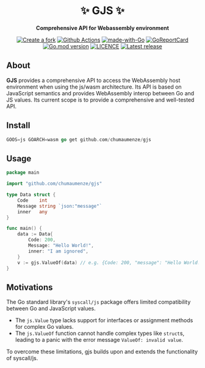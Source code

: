 <div align="center">
<h1>✨ GJS ✨</h1>
<p><strong>Comprehensive API for Webassembly environment</strong></p>

<p>
    <a href="https://github.com/chumaumenze/gjs/fork"><img src="https://img.shields.io/badge/PRs-welcome-brightgreen.svg?style=flat" alt="Create a fork"></a>
    <a href="https://github.com/chumaumenze/gjs/actions"><img src="https://github.com/chumaumenze/gjs/actions/workflows/test.yml/badge.svg" alt="Github Actions"></a>
    <a href="https://golang.org"><img src="https://img.shields.io/badge/Made%20with-Go-1f425f.svg" alt="made-with-Go"></a>
    <a href="https://goreportcard.com/report/github.com/chumaumenze/gjs"><img src="https://goreportcard.com/badge/github.com/chumaumenze/gjs" alt="GoReportCard"></a>
    <a href="https://github.com/chumaumenze/gjs"><img src="https://img.shields.io/github/go-mod/go-version/chumaumenze/gjs.svg" alt="Go.mod version"></a>
    <a href="https://github.com/chumaumenze/gjs/blob/master/LICENCE"><img src="https://img.shields.io/github/license/chumaumenze/gjs.svg" alt="LICENCE"></a>
    <a href="https://github.com/chumaumenze/gjs/releases/"><img src="https://img.shields.io/github/release/chumaumenze/gjs.svg" alt="Latest release"></a>
</p>
</div>


## About

**GJS** provides a comprehensive API to access the WebAssembly host environment when using the js/wasm architecture. Its API is based on JavaScript semantics and provides WebAssembly interop between Go and JS values. Its current scope is to provide a comprehensive and well-tested API.

## Install

```go
GOOS=js GOARCH=wasm go get github.com/chumaumenze/gjs
```

## Usage

```go
package main

import "github.com/chumaumenze/gjs"

type Data struct {
    Code    int
	Message string `json:"message"`
    inner   any
}

func main() {
    data := Data{
        Code: 200,
		Message: "Hello World!",
        inner: "I am ignored",
	}
	v := gjs.ValueOf(data) // e.g. {Code: 200, "message": "Hello World!"}
}
```

## Motivations

The Go standard library's `syscall/js` package offers limited compatibility between Go and JavaScript values.

- The `js.Value` type lacks support for interfaces or assignment methods for complex Go values.
- The `js.ValueOf` function cannot handle complex types like `struct`s, leading to a panic with the error message `ValueOf: invalid value`.

To overcome these limitations, gjs builds upon and extends the functionality of syscall/js.
